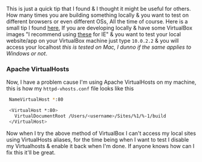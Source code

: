 This is just a quick tip that I found & I thought it might be useful for others. How many times you are building something locally & you want to test on different browsers or even different OSs, All the time of course. Here is a small tip I found [here](http://ubuntuforums.org/showthread.php?t=682519), If you are developing locally & have some VirtualBox images "I recommend using [these](http://www.modern.ie/en-us/virtualization-tools) for IE" & you want to test your local website/app on your VirtualBox machine just type `10.0.2.2` & you will access your localhost _this is tested on Mac, I dunno if the same applies to Windows or not_.

### Apache VirtualHosts

Now, I have a problem cause I'm using Apache VirtualHosts on my machine, this is how my `httpd-vhosts.conf` file looks like this

```sh
 NameVirtualHost *:80

 <VirtualHost *:80>
   VirtualDocumentRoot /Users/<username>/Sites/%1/%-1/build
 </VirtualHost>
```

Now when I try the above method of VirtualBox I can't access my local sites using VirtualHosts aliases, for the time being when I want to test I disable my Virtualhosts & enable it back when I'm done. If anyone knows how can I fix this it'll be great.
